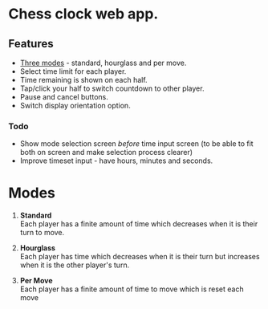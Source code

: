 # Chess clock web app.

## Features
- [Three modes](#modes) - standard, hourglass and per move.
- Select time limit for each player.
- Time remaining is shown on each half.
- Tap/click your half to switch countdown to other player.
- Pause and cancel buttons.
- Switch display orientation option.



### Todo
- Show mode selection screen _before_ time input screen (to be able to fit both on screen and make selection process clearer)
- Improve timeset input - have hours, minutes and seconds.


# Modes
1. __Standard__  
  Each player has a finite amount of time which decreases when it is their turn to move.

2. __Hourglass__  
  Each player has time which decreases when it is their turn but increases when it is the other player's turn.

3. __Per Move__  
  Each player has a finite amount of time to move which is reset each move